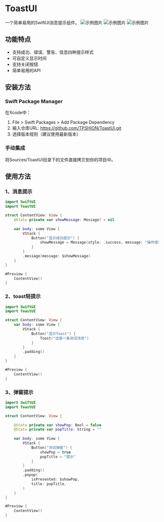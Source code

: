 
# ToastUI

一个简单易用的SwiftUI消息提示组件。
![示例图片](./test1.png)
![示例图片](./test2.png)
![示例图片](./test3.png)

## 功能特点

- 支持成功、错误、警告、信息四种提示样式
- 可自定义显示时间
- 支持关闭按钮
- 简单易用的API

## 安装方法

### Swift Package Manager

在Xcode中：
1. File > Swift Packages > Add Package Dependency
2. 输入仓库URL: https://github.com/TPSHION/ToastUI.git
3. 选择版本规则（建议使用最新版本）

### 手动集成

将Sources/ToastUI目录下的文件直接拷贝到你的项目中。

## 使用方法
### 1、消息提示

```swift
import SwiftUI
import ToastUI

struct ContentView: View {
    @State private var showMessage: Message? = nil
    
    var body: some View {
        VStack {
            Button("显示成功提示") {
                showMessage = Message(style: .success, message: "操作成功!")
            }
        }
        .message(message: $showMessage)
    }
}

#Preview {
    ContentView()
}
```

### 2、toast轻提示
```swift
import SwiftUI
import ToastUI

struct ContentView: View {
    var body: some View {
        VStack {
            Button("显示Toast") {
                Toast("这是一条测试消息")
            }
        }
        .padding()
    }
}

#Preview {
    ContentView()
}
```


### 3、弹窗提示
```swift
import SwiftUI
import ToastUI

struct ContentView: View {
    
    @State private var showPop: Bool = false
    @State private var popTitle: String = ""
    
    var body: some View {
        VStack {
            Button("测试弹窗") {
                showPop = true
                popTitle = "提示"
            }
        }
        .padding()
        .popup(
            isPresented: $showPop,
            title: popTitle,
        )
    }
}

#Preview {
    ContentView()
}
```
